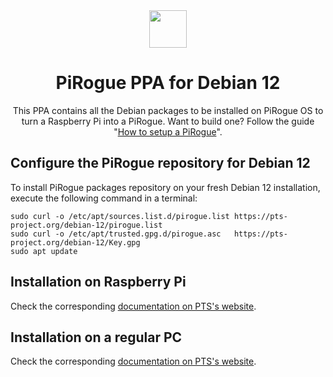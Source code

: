 <div align="center">
<img width="60px" src="https://pts-project.org/android-chrome-512x512.png">
<h1>PiRogue PPA for Debian 12</h1>
<p>
This PPA contains all the Debian packages to be installed on PiRogue OS to turn a Raspberry Pi into a PiRogue. Want to build one? Follow the guide "<a href="https://pts-project.org/guides/g1/" alt="How to setup a PiRogue">How to setup a PiRogue</a>".
</p>
</div>

## Configure the PiRogue repository for Debian 12

To install PiRogue packages repository on your fresh Debian 12 installation, execute the following command in a terminal:

```
sudo curl -o /etc/apt/sources.list.d/pirogue.list https://pts-project.org/debian-12/pirogue.list
sudo curl -o /etc/apt/trusted.gpg.d/pirogue.asc   https://pts-project.org/debian-12/Key.gpg
sudo apt update
```

## Installation on Raspberry Pi
Check the corresponding [documentation on PTS's website](https://pts-project.org/docs/pirogue/build-a-pirogue/).

## Installation on a regular PC
Check the corresponding [documentation on PTS's website](https://pts-project.org/docs/recipes/turn-a-regular-pc-into-a-pirogue/).

